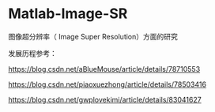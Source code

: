 # Matlab-Image-SR
图像超分辨率（ Image Super Resolution）方面的研究

发展历程参考：

https://blog.csdn.net/aBlueMouse/article/details/78710553 

https://blog.csdn.net/piaoxuezhong/article/details/78503416

https://blog.csdn.net/gwplovekimi/article/details/83041627